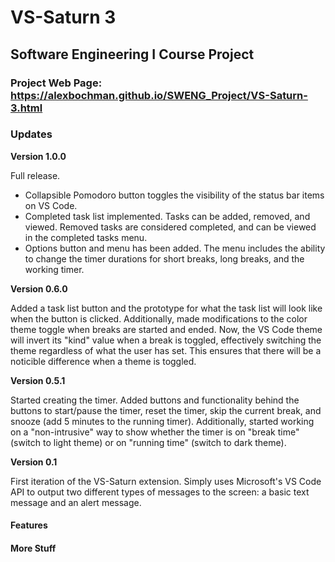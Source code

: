 # VS-Saturn 3
## Software Engineering I Course Project
### Project Web Page: https://alexbochman.github.io/SWENG_Project/VS-Saturn-3.html

### Updates

**Version 1.0.0**

Full release.
- Collapsible Pomodoro button toggles the visibility of the status bar items on VS Code.
- Completed task list implemented. Tasks can be added, removed, and viewed. Removed tasks are considered completed, and can be viewed in the completed tasks menu.
- Options button and menu has been added. The menu includes the ability to change the timer durations for short breaks, long breaks, and the working timer.

**Version 0.6.0**

Added a task list button and the prototype for what the task list will look like when the button is clicked. Additionally, made modifications to the color theme toggle when breaks are started and ended. Now, the VS Code theme will invert its "kind" value when a break is toggled, effectively switching the theme regardless of what the user has set. This ensures that there will be a noticible difference when a theme is toggled.

**Version 0.5.1**

Started creating the timer. Added buttons and functionality behind the buttons to start/pause the timer, reset the timer, skip the current break, and snooze (add 5 minutes to the running timer). Additionally, started working on a "non-intrusive" way to show whether the timer is on "break time" (switch to light theme) or on "running time" (switch to dark theme).

**Version 0.1**

First iteration of the VS-Saturn extension. Simply uses Microsoft's VS Code API to output two different types of messages to the screen: a basic text message and an alert message.

#### Features

#### More Stuff
